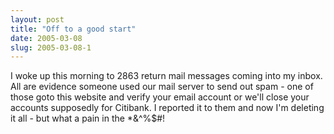 ```yaml
---
layout: post
title: "Off to a good start"
date: 2005-03-08
slug: 2005-03-08-1
---
```


I woke up this morning to 2863 return mail messages coming into my inbox.  All are evidence someone used our mail server to send out spam - one of those goto this website and verify your email account or we&apos;ll close your accounts supposedly for Citibank.  I reported it to them and now I&apos;m deleting it all - but what a pain in the *&^%$#!
